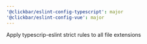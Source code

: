 ```yaml
---
'@clickbar/eslint-config-typescript': major
'@clickbar/eslint-config-vue': major
---
```


Apply typescrip-eslint strict rules to all file extensions
